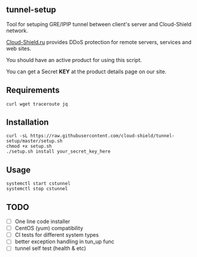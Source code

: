 ## tunnel-setup
Tool for setuping GRE/IPIP tunnel between client's server and Cloud-Shield network.

[Cloud-Shield.ru](https://cloud-shield.ru) provides DDoS protection for remote servers, services and web sites.


You should have an active product for using this script.

You can get a Secret **KEY** at the product details page on our site.

## Requirements
```
curl wget traceroute jq
```

## Installation
```Shell
curl -sL https://raw.githubusercontent.com/cloud-shield/tunnel-setup/master/setup.sh
chmod +x setup.sh
./setup.sh install your_secret_key_here
```

## Usage
```
systemctl start cstunnel
systemctl stop cstunnel
```

## TODO

- [ ] One line code installer
- [ ] CentOS (yum) compatibility
- [ ] CI tests for different system types
- [ ] better exception handling in tun_up func
- [ ] tunnel self test (health & etc)
